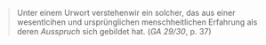 > Unter einem Urwort verstehenwir ein solcher, das aus einer wesentlcihen und ursprünglichen menschheitlichen Erfahrung als deren _Ausspruch_ sich gebildet hat. (_GA 29/30_, p. 37)